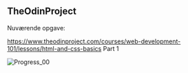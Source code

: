 ## TheOdinProject
Nuværende opgave:

https://www.theodinproject.com/courses/web-development-101/lessons/html-and-css-basics
Part 1

![Progress_00](https://user-images.githubusercontent.com/64897055/87796085-31174d80-c849-11ea-9cbe-40a2e8801fac.png)
